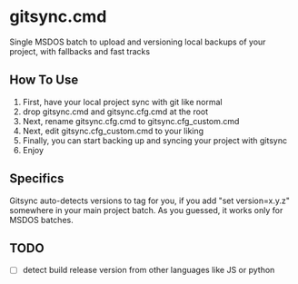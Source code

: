 # gitsync.cmd

Single MSDOS batch to upload and versioning local backups of your project, with fallbacks and fast tracks

## How To Use

1. First, have your local project sync with git like normal
2. drop gitsync.cmd and gitsync.cfg.cmd at the root
3. Next, rename gitsync.cfg.cmd to gitsync.cfg_custom.cmd
4. Next, edit gitsync.cfg_custom.cmd to your liking
5. Finally, you can start backing up and syncing your project with gitsync
6. Enjoy

## Specifics

Gitsync auto-detects versions to tag for you, if you add "set version=x.y.z" somewhere in your main project batch. As you guessed, it works only for MSDOS batches.

## TODO
- [ ] detect build release version from other languages like JS or python

